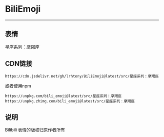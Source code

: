 # BiliEmoji
---
## 表情
星座系列：摩羯座
## CDN链接
```
https://cdn.jsdelivr.net/gh/lrhtony/BiliEmoji@latest/src/星座系列：摩羯座
```
或者使用npm
```
https://unpkg.com/bili_emoji@latest/src/星座系列：摩羯座
https://unpkg.zhimg.com/bili_emoji@latest/src/星座系列：摩羯座
```
## 说明
Bilibili 表情的版权归原作者所有
